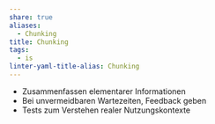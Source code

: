 ```yaml
---
share: true
aliases:
  - Chunking
title: Chunking
tags:
  - is
linter-yaml-title-alias: Chunking
---
```


- Zusammenfassen elementarer Informationen
- Bei unvermeidbaren Wartezeiten, Feedback geben
- Tests zum Verstehen realer Nutzungskontexte